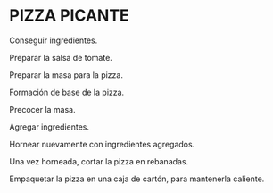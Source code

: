 # PIZZA PICANTE
Conseguir ingredientes.

Preparar la salsa de tomate.

Preparar la masa para la pizza.

Formación de base de la pizza.

Precocer la masa.

Agregar ingredientes.

Hornear nuevamente con ingredientes agregados.

Una vez horneada, cortar la pizza en rebanadas.

Empaquetar la pizza en una caja de cartón, para mantenerla caliente.
